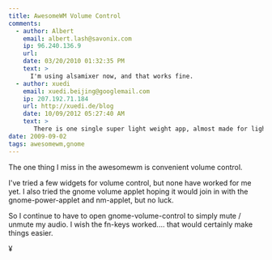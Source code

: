 ```yaml
---
title: AwesomeWM Volume Control
comments:
  - author: Albert
    email: albert.lash@savonix.com
    ip: 96.240.136.9
    url:
    date: 03/20/2010 01:32:35 PM
    text: >
      I'm using alsamixer now, and that works fine.
  - author: xuedi
    email: xuedi.beijing@googlemail.com
    ip: 207.192.71.184
    url: http://xuedi.de/blog
    date: 10/09/2012 05:27:40 AM
    text: >
       There is one single super light weight app, almost made for lightweight WM like aweseome, try: volti
date: 2009-09-02
tags: awesomewm,gnome
---
```

The one thing I miss in the awesomewm is convenient volume control.

I've tried a few widgets for volume control, but none have worked for me yet. I also tried the gnome volume applet hoping it would join in with the gnome-power-applet and nm-applet, but no luck.

So I continue to have to open gnome-volume-control to simply mute / unmute my audio. I wish the fn-keys worked.... that would certainly make things easier.

¥


